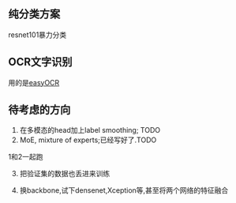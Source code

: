 ## 纯分类方案 
resnet101暴力分类

## OCR文字识别
用的是[easyOCR](https://github.com/JaidedAI/EasyOCR)

## 待考虑的方向
1. 在多模态的head加上label smoothing; TODO
2. MoE, mixture of experts;已经写好了.TODO

1和2一起跑

3. 把验证集的数据也丢进来训练

4. 换backbone,试下densenet,Xception等,甚至将两个网络的特征融合